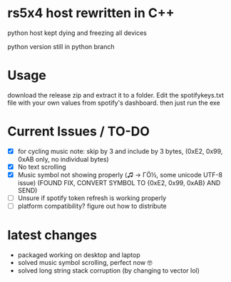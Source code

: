 # rs5x4 host rewritten in C++

python host kept dying and freezing all devices

python version still in python branch

# Usage
download the release zip and extract it to a folder. Edit the spotifykeys.txt file with your own values from spotify's dashboard. then just run the exe

# Current Issues / TO-DO
- [x] for cycling music note: skip by 3 and include by 3 bytes, (0xE2, 0x99, 0xAB only, no individual bytes)
- [x] No text scrolling
- [x] Music symbol not showing properly (♫ → ΓÖ½, some unicode UTF-8 issue) (FOUND FIX, CONVERT SYMBOL TO {0xE2, 0x99, 0xAB} AND SEND)
- [ ] Unsure if spotify token refresh is working properly
- [ ] platform compatibility? figure out how to distribute

# latest changes
- packaged working on desktop and laptop
- solved music symbol scrolling, perfect now 🤓
- solved long string stack corruption (by changing to vector lol)
